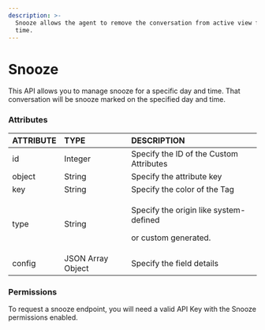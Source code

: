 ```yaml
---
description: >-
  Snooze allows the agent to remove the conversation from active view for a set
  time.
---
```


# Snooze

This API allows you to manage snooze for a specific day and time. That conversation will be snooze marked on the specified day and time. 

### Attributes 

<table>
  <thead>
    <tr>
      <th style="text-align:left">ATTRIBUTE</th>
      <th style="text-align:left">TYPE</th>
      <th style="text-align:left">DESCRIPTION</th>
    </tr>
  </thead>
  <tbody>
    <tr>
      <td style="text-align:left">id</td>
      <td style="text-align:left">Integer</td>
      <td style="text-align:left">Specify the ID of the Custom Attributes</td>
    </tr>
    <tr>
      <td style="text-align:left">object</td>
      <td style="text-align:left">String</td>
      <td style="text-align:left">Specify the attribute key</td>
    </tr>
    <tr>
      <td style="text-align:left">key</td>
      <td style="text-align:left">String</td>
      <td style="text-align:left">Specify the color of the Tag</td>
    </tr>
    <tr>
      <td style="text-align:left">type</td>
      <td style="text-align:left">String</td>
      <td style="text-align:left">
        <p>Specify the origin like system-defined</p>
        <p>or custom generated.</p>
      </td>
    </tr>
    <tr>
      <td style="text-align:left">config</td>
      <td style="text-align:left">JSON Array Object</td>
      <td style="text-align:left">Specify the field details</td>
    </tr>
  </tbody>
</table>

### Permissions

To request a snooze endpoint, you will need a valid API Key with the Snooze permissions enabled.

